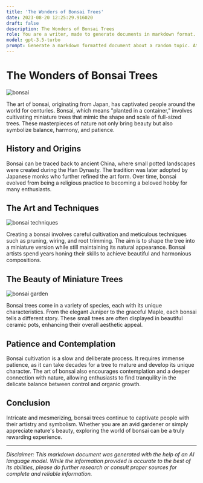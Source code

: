 ```yaml
---
title: 'The Wonders of Bonsai Trees'
date: 2023-08-20 12:25:29.916020
draft: false
description: The Wonders of Bonsai Trees
role: You are a writer, made to generate documents in markdown format. It is very important that all of the documents you generate are in valid markdown format.
model: gpt-3.5-turbo
prompt: Generate a markdown formatted document about a random topic. At the bottom, include a disclaimer explaining that the document was generated by you. The first line of the document should be the title. Make sure that the entire document is in proper markdown format, using a mix of various tags to make the document visually appealing.
---
```


# The Wonders of Bonsai Trees

![bonsai](https://images.unsplash.com/photo-1600796334390-3e1cb6837057)

The art of bonsai, originating from Japan, has captivated people around the world for centuries. Bonsai, which means "planted in a container," involves cultivating miniature trees that mimic the shape and scale of full-sized trees. These masterpieces of nature not only bring beauty but also symbolize balance, harmony, and patience.

## History and Origins

Bonsai can be traced back to ancient China, where small potted landscapes were created during the Han Dynasty. The tradition was later adopted by Japanese monks who further refined the art form. Over time, bonsai evolved from being a religious practice to becoming a beloved hobby for many enthusiasts.

## The Art and Techniques

![bonsai techniques](https://images.unsplash.com/photo-1520869561338-1a8ff9a8c67f)

Creating a bonsai involves careful cultivation and meticulous techniques such as pruning, wiring, and root trimming. The aim is to shape the tree into a miniature version while still maintaining its natural appearance. Bonsai artists spend years honing their skills to achieve beautiful and harmonious compositions.

## The Beauty of Miniature Trees

![bonsai garden](https://images.unsplash.com/photo-1504465039718-0b8ea9bf218d)

Bonsai trees come in a variety of species, each with its unique characteristics. From the elegant Juniper to the graceful Maple, each bonsai tells a different story. These small trees are often displayed in beautiful ceramic pots, enhancing their overall aesthetic appeal.

## Patience and Contemplation

Bonsai cultivation is a slow and deliberate process. It requires immense patience, as it can take decades for a tree to mature and develop its unique character. The art of bonsai also encourages contemplation and a deeper connection with nature, allowing enthusiasts to find tranquility in the delicate balance between control and organic growth.

## Conclusion

Intricate and mesmerizing, bonsai trees continue to captivate people with their artistry and symbolism. Whether you are an avid gardener or simply appreciate nature's beauty, exploring the world of bonsai can be a truly rewarding experience.

---

*Disclaimer: This markdown document was generated with the help of an AI language model. While the information provided is accurate to the best of its abilities, please do further research or consult proper sources for complete and reliable information.*